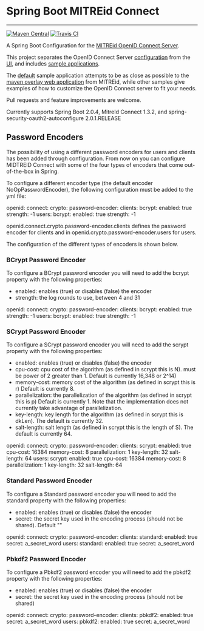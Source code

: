 # Spring Boot MITREid Connect
---

[![Maven Central](https://maven-badges.herokuapp.com/maven-central/net.simpledynamics/openid-connect-server-spring-boot-config/badge.svg)](https://maven-badges.herokuapp.com/maven-central/net.simpledynamics/openid-connect-server-spring-boot-config) [![Travis CI](https://travis-ci.org/simpledynamics/openid-connect-server-spring-boot.svg?branch=master)](https://travis-ci.org/simpledynamics/openid-connect-server-spring-boot)

A Spring Boot Configuration for the [MITREid OpenID Connect Server](https://github.com/mitreid-connect/OpenID-Connect-Java-Spring-Server). 

This project separates the OpenID Connect Server [configuration](openid-connect-server-spring-boot-config) from the [UI](openid-connect-server-spring-boot-ui-thymeleaf), and includes [sample applications](samples). 

The [default](samples/default) sample application attempts to be as close as possible to the [maven overlay web application](https://github.com/mitreid-connect/OpenID-Connect-Java-Spring-Server/tree/master/openid-connect-server-webapp) from MITREid, while other samples give examples of how to customize the OpenID Connect server to fit your needs.

Pull requests and feature improvements are welcome.

Currently supports Spring Boot 2.0.4, MitreId Connect 1.3.2, and spring-security-oauth2-autoconfigure 2.0.1.RELEASE

## Password Encoders

The possibility of using a different password encoders for users and clients has been added through configuration. From now on you can configure MIDTREID Connect with some of the four types of encoders that come out-of-the-box in Spring.

To configure a different encoder type (the default encoder NoOpPasswordEncoder), the following configuration must be added to the yml file:

openid:
  connect:
    crypto:
      password-encoder:
        clients:
          bcrypt:
            enabled: true
            strength: -1
        users:
          bcrypt: 
            enabled: true
            strength: -1    
            
openid.connect.crypto.password-encoder.clients defines the password encoder for clients and in openid.crypto.password-encoder.users for users.            

The configuration of the different types of encoders is shown below.          

### BCrypt Password Encoder
To configure a BCrypt password encoder you will need to add the bcrypt property with the following properties:

 * enabled: enables (true) or disables (false) the encoder
 * strength: the log rounds to use, between 4 and 31

openid:
  connect:
    crypto:
      password-encoder:
        clients:
          bcrypt:
            enabled: true
            strength: -1
        users:
          bcrypt: 
            enabled: true
            strength: -1   

### SCrypt Password Encoder
To configure a SCrypt password encoder you will need to add the scrypt property with the following properties:

 * enabled: enables (true) or disables (false) the encoder
 * cpu-cost: cpu cost of the algorithm (as defined in scrypt this is N).  must be power of 2 greater than 1. Default is currently 16,348 or 2^14)
 * memory-cost: memory cost of the algorithm (as defined in scrypt this is r) Default is currently 8.
 * parallelization: the parallelization of the algorithm (as defined in scrypt this is p) Default is currently 1. Note that the implementation does not currently take advantage of parallelization.
 * key-length: key length for the algorithm (as defined in scrypt this is dkLen). The default is currently 32.
 * salt-length: salt length (as defined in scrypt this is the length of S). The default is currently 64.

openid:
  connect:
    crypto:
      password-encoder:
        clients:
          scrypt:
            enabled: true
            cpu-cost: 16384
            memory-cost: 8
            parallelization: 1
            key-length: 32
            salt-length: 64
        users:
          scrypt: 
            enabled: true
            cpu-cost: 16384
            memory-cost: 8
            parallelization: 1
            key-length: 32
            salt-length: 64 

### Standard Password Encoder
To configure a Standard password encoder you will need to add the standard property with the following properties:

 * enabled: enables (true) or disables (false) the encoder
 * secret: the secret key used in the encoding process (should not be shared). Default ""

openid:
  connect:
    crypto:
      password-encoder:
        clients:
          standard:
            enabled: true
            secret: a_secret_word
        users:
          standard: 
            enabled: true
            secret: a_secret_word     
            
### Pbkdf2 Password Encoder
To configure a Pbkdf2 password encoder you will need to add the pbkdf2 property with the following properties:

 * enabled: enables (true) or disables (false) the encoder
 * secret: the secret key used in the encoding process (should not be shared)

openid:
  connect:
    crypto:
      password-encoder:
        clients:
          pbkdf2:
            enabled: true
            secret: a_secret_word
        users:
          pbkdf2: 
            enabled: true
            secret: a_secret_word                      